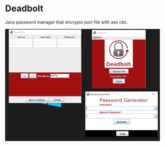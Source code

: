 # Deadbolt
Java password manager that encrypts json file with aes cbc.


![GitHub Logo](githubimg.png)
